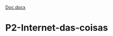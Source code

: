 [Doc.docx](https://github.com/WeslleyYanESW/P2-Internet-das-coisas/files/6679684/Doc.docx)
# P2-Internet-das-coisas
